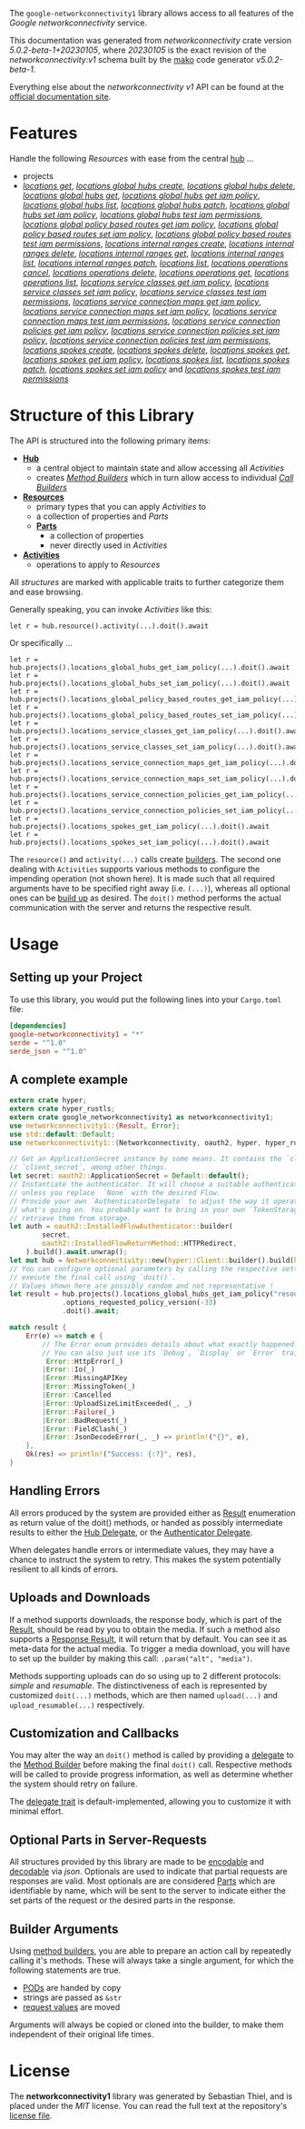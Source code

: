 <!---
DO NOT EDIT !
This file was generated automatically from 'src/generator/templates/api/README.md.mako'
DO NOT EDIT !
-->
The `google-networkconnectivity1` library allows access to all features of the *Google networkconnectivity* service.

This documentation was generated from *networkconnectivity* crate version *5.0.2-beta-1+20230105*, where *20230105* is the exact revision of the *networkconnectivity:v1* schema built by the [mako](http://www.makotemplates.org/) code generator *v5.0.2-beta-1*.

Everything else about the *networkconnectivity* *v1* API can be found at the
[official documentation site](https://cloud.google.com/network-connectivity/docs/reference/networkconnectivity/rest).
# Features

Handle the following *Resources* with ease from the central [hub](https://docs.rs/google-networkconnectivity1/5.0.2-beta-1+20230105/google_networkconnectivity1/Networkconnectivity) ... 

* projects
 * [*locations get*](https://docs.rs/google-networkconnectivity1/5.0.2-beta-1+20230105/google_networkconnectivity1/api::ProjectLocationGetCall), [*locations global hubs create*](https://docs.rs/google-networkconnectivity1/5.0.2-beta-1+20230105/google_networkconnectivity1/api::ProjectLocationGlobalHubCreateCall), [*locations global hubs delete*](https://docs.rs/google-networkconnectivity1/5.0.2-beta-1+20230105/google_networkconnectivity1/api::ProjectLocationGlobalHubDeleteCall), [*locations global hubs get*](https://docs.rs/google-networkconnectivity1/5.0.2-beta-1+20230105/google_networkconnectivity1/api::ProjectLocationGlobalHubGetCall), [*locations global hubs get iam policy*](https://docs.rs/google-networkconnectivity1/5.0.2-beta-1+20230105/google_networkconnectivity1/api::ProjectLocationGlobalHubGetIamPolicyCall), [*locations global hubs list*](https://docs.rs/google-networkconnectivity1/5.0.2-beta-1+20230105/google_networkconnectivity1/api::ProjectLocationGlobalHubListCall), [*locations global hubs patch*](https://docs.rs/google-networkconnectivity1/5.0.2-beta-1+20230105/google_networkconnectivity1/api::ProjectLocationGlobalHubPatchCall), [*locations global hubs set iam policy*](https://docs.rs/google-networkconnectivity1/5.0.2-beta-1+20230105/google_networkconnectivity1/api::ProjectLocationGlobalHubSetIamPolicyCall), [*locations global hubs test iam permissions*](https://docs.rs/google-networkconnectivity1/5.0.2-beta-1+20230105/google_networkconnectivity1/api::ProjectLocationGlobalHubTestIamPermissionCall), [*locations global policy based routes get iam policy*](https://docs.rs/google-networkconnectivity1/5.0.2-beta-1+20230105/google_networkconnectivity1/api::ProjectLocationGlobalPolicyBasedRouteGetIamPolicyCall), [*locations global policy based routes set iam policy*](https://docs.rs/google-networkconnectivity1/5.0.2-beta-1+20230105/google_networkconnectivity1/api::ProjectLocationGlobalPolicyBasedRouteSetIamPolicyCall), [*locations global policy based routes test iam permissions*](https://docs.rs/google-networkconnectivity1/5.0.2-beta-1+20230105/google_networkconnectivity1/api::ProjectLocationGlobalPolicyBasedRouteTestIamPermissionCall), [*locations internal ranges create*](https://docs.rs/google-networkconnectivity1/5.0.2-beta-1+20230105/google_networkconnectivity1/api::ProjectLocationInternalRangeCreateCall), [*locations internal ranges delete*](https://docs.rs/google-networkconnectivity1/5.0.2-beta-1+20230105/google_networkconnectivity1/api::ProjectLocationInternalRangeDeleteCall), [*locations internal ranges get*](https://docs.rs/google-networkconnectivity1/5.0.2-beta-1+20230105/google_networkconnectivity1/api::ProjectLocationInternalRangeGetCall), [*locations internal ranges list*](https://docs.rs/google-networkconnectivity1/5.0.2-beta-1+20230105/google_networkconnectivity1/api::ProjectLocationInternalRangeListCall), [*locations internal ranges patch*](https://docs.rs/google-networkconnectivity1/5.0.2-beta-1+20230105/google_networkconnectivity1/api::ProjectLocationInternalRangePatchCall), [*locations list*](https://docs.rs/google-networkconnectivity1/5.0.2-beta-1+20230105/google_networkconnectivity1/api::ProjectLocationListCall), [*locations operations cancel*](https://docs.rs/google-networkconnectivity1/5.0.2-beta-1+20230105/google_networkconnectivity1/api::ProjectLocationOperationCancelCall), [*locations operations delete*](https://docs.rs/google-networkconnectivity1/5.0.2-beta-1+20230105/google_networkconnectivity1/api::ProjectLocationOperationDeleteCall), [*locations operations get*](https://docs.rs/google-networkconnectivity1/5.0.2-beta-1+20230105/google_networkconnectivity1/api::ProjectLocationOperationGetCall), [*locations operations list*](https://docs.rs/google-networkconnectivity1/5.0.2-beta-1+20230105/google_networkconnectivity1/api::ProjectLocationOperationListCall), [*locations service classes get iam policy*](https://docs.rs/google-networkconnectivity1/5.0.2-beta-1+20230105/google_networkconnectivity1/api::ProjectLocationServiceClassGetIamPolicyCall), [*locations service classes set iam policy*](https://docs.rs/google-networkconnectivity1/5.0.2-beta-1+20230105/google_networkconnectivity1/api::ProjectLocationServiceClassSetIamPolicyCall), [*locations service classes test iam permissions*](https://docs.rs/google-networkconnectivity1/5.0.2-beta-1+20230105/google_networkconnectivity1/api::ProjectLocationServiceClassTestIamPermissionCall), [*locations service connection maps get iam policy*](https://docs.rs/google-networkconnectivity1/5.0.2-beta-1+20230105/google_networkconnectivity1/api::ProjectLocationServiceConnectionMapGetIamPolicyCall), [*locations service connection maps set iam policy*](https://docs.rs/google-networkconnectivity1/5.0.2-beta-1+20230105/google_networkconnectivity1/api::ProjectLocationServiceConnectionMapSetIamPolicyCall), [*locations service connection maps test iam permissions*](https://docs.rs/google-networkconnectivity1/5.0.2-beta-1+20230105/google_networkconnectivity1/api::ProjectLocationServiceConnectionMapTestIamPermissionCall), [*locations service connection policies get iam policy*](https://docs.rs/google-networkconnectivity1/5.0.2-beta-1+20230105/google_networkconnectivity1/api::ProjectLocationServiceConnectionPolicyGetIamPolicyCall), [*locations service connection policies set iam policy*](https://docs.rs/google-networkconnectivity1/5.0.2-beta-1+20230105/google_networkconnectivity1/api::ProjectLocationServiceConnectionPolicySetIamPolicyCall), [*locations service connection policies test iam permissions*](https://docs.rs/google-networkconnectivity1/5.0.2-beta-1+20230105/google_networkconnectivity1/api::ProjectLocationServiceConnectionPolicyTestIamPermissionCall), [*locations spokes create*](https://docs.rs/google-networkconnectivity1/5.0.2-beta-1+20230105/google_networkconnectivity1/api::ProjectLocationSpokeCreateCall), [*locations spokes delete*](https://docs.rs/google-networkconnectivity1/5.0.2-beta-1+20230105/google_networkconnectivity1/api::ProjectLocationSpokeDeleteCall), [*locations spokes get*](https://docs.rs/google-networkconnectivity1/5.0.2-beta-1+20230105/google_networkconnectivity1/api::ProjectLocationSpokeGetCall), [*locations spokes get iam policy*](https://docs.rs/google-networkconnectivity1/5.0.2-beta-1+20230105/google_networkconnectivity1/api::ProjectLocationSpokeGetIamPolicyCall), [*locations spokes list*](https://docs.rs/google-networkconnectivity1/5.0.2-beta-1+20230105/google_networkconnectivity1/api::ProjectLocationSpokeListCall), [*locations spokes patch*](https://docs.rs/google-networkconnectivity1/5.0.2-beta-1+20230105/google_networkconnectivity1/api::ProjectLocationSpokePatchCall), [*locations spokes set iam policy*](https://docs.rs/google-networkconnectivity1/5.0.2-beta-1+20230105/google_networkconnectivity1/api::ProjectLocationSpokeSetIamPolicyCall) and [*locations spokes test iam permissions*](https://docs.rs/google-networkconnectivity1/5.0.2-beta-1+20230105/google_networkconnectivity1/api::ProjectLocationSpokeTestIamPermissionCall)




# Structure of this Library

The API is structured into the following primary items:

* **[Hub](https://docs.rs/google-networkconnectivity1/5.0.2-beta-1+20230105/google_networkconnectivity1/Networkconnectivity)**
    * a central object to maintain state and allow accessing all *Activities*
    * creates [*Method Builders*](https://docs.rs/google-networkconnectivity1/5.0.2-beta-1+20230105/google_networkconnectivity1/client::MethodsBuilder) which in turn
      allow access to individual [*Call Builders*](https://docs.rs/google-networkconnectivity1/5.0.2-beta-1+20230105/google_networkconnectivity1/client::CallBuilder)
* **[Resources](https://docs.rs/google-networkconnectivity1/5.0.2-beta-1+20230105/google_networkconnectivity1/client::Resource)**
    * primary types that you can apply *Activities* to
    * a collection of properties and *Parts*
    * **[Parts](https://docs.rs/google-networkconnectivity1/5.0.2-beta-1+20230105/google_networkconnectivity1/client::Part)**
        * a collection of properties
        * never directly used in *Activities*
* **[Activities](https://docs.rs/google-networkconnectivity1/5.0.2-beta-1+20230105/google_networkconnectivity1/client::CallBuilder)**
    * operations to apply to *Resources*

All *structures* are marked with applicable traits to further categorize them and ease browsing.

Generally speaking, you can invoke *Activities* like this:

```Rust,ignore
let r = hub.resource().activity(...).doit().await
```

Or specifically ...

```ignore
let r = hub.projects().locations_global_hubs_get_iam_policy(...).doit().await
let r = hub.projects().locations_global_hubs_set_iam_policy(...).doit().await
let r = hub.projects().locations_global_policy_based_routes_get_iam_policy(...).doit().await
let r = hub.projects().locations_global_policy_based_routes_set_iam_policy(...).doit().await
let r = hub.projects().locations_service_classes_get_iam_policy(...).doit().await
let r = hub.projects().locations_service_classes_set_iam_policy(...).doit().await
let r = hub.projects().locations_service_connection_maps_get_iam_policy(...).doit().await
let r = hub.projects().locations_service_connection_maps_set_iam_policy(...).doit().await
let r = hub.projects().locations_service_connection_policies_get_iam_policy(...).doit().await
let r = hub.projects().locations_service_connection_policies_set_iam_policy(...).doit().await
let r = hub.projects().locations_spokes_get_iam_policy(...).doit().await
let r = hub.projects().locations_spokes_set_iam_policy(...).doit().await
```

The `resource()` and `activity(...)` calls create [builders][builder-pattern]. The second one dealing with `Activities` 
supports various methods to configure the impending operation (not shown here). It is made such that all required arguments have to be 
specified right away (i.e. `(...)`), whereas all optional ones can be [build up][builder-pattern] as desired.
The `doit()` method performs the actual communication with the server and returns the respective result.

# Usage

## Setting up your Project

To use this library, you would put the following lines into your `Cargo.toml` file:

```toml
[dependencies]
google-networkconnectivity1 = "*"
serde = "^1.0"
serde_json = "^1.0"
```

## A complete example

```Rust
extern crate hyper;
extern crate hyper_rustls;
extern crate google_networkconnectivity1 as networkconnectivity1;
use networkconnectivity1::{Result, Error};
use std::default::Default;
use networkconnectivity1::{Networkconnectivity, oauth2, hyper, hyper_rustls, chrono, FieldMask};

// Get an ApplicationSecret instance by some means. It contains the `client_id` and 
// `client_secret`, among other things.
let secret: oauth2::ApplicationSecret = Default::default();
// Instantiate the authenticator. It will choose a suitable authentication flow for you, 
// unless you replace  `None` with the desired Flow.
// Provide your own `AuthenticatorDelegate` to adjust the way it operates and get feedback about 
// what's going on. You probably want to bring in your own `TokenStorage` to persist tokens and
// retrieve them from storage.
let auth = oauth2::InstalledFlowAuthenticator::builder(
        secret,
        oauth2::InstalledFlowReturnMethod::HTTPRedirect,
    ).build().await.unwrap();
let mut hub = Networkconnectivity::new(hyper::Client::builder().build(hyper_rustls::HttpsConnectorBuilder::new().with_native_roots().https_or_http().enable_http1().enable_http2().build()), auth);
// You can configure optional parameters by calling the respective setters at will, and
// execute the final call using `doit()`.
// Values shown here are possibly random and not representative !
let result = hub.projects().locations_global_hubs_get_iam_policy("resource")
             .options_requested_policy_version(-33)
             .doit().await;

match result {
    Err(e) => match e {
        // The Error enum provides details about what exactly happened.
        // You can also just use its `Debug`, `Display` or `Error` traits
         Error::HttpError(_)
        |Error::Io(_)
        |Error::MissingAPIKey
        |Error::MissingToken(_)
        |Error::Cancelled
        |Error::UploadSizeLimitExceeded(_, _)
        |Error::Failure(_)
        |Error::BadRequest(_)
        |Error::FieldClash(_)
        |Error::JsonDecodeError(_, _) => println!("{}", e),
    },
    Ok(res) => println!("Success: {:?}", res),
}

```
## Handling Errors

All errors produced by the system are provided either as [Result](https://docs.rs/google-networkconnectivity1/5.0.2-beta-1+20230105/google_networkconnectivity1/client::Result) enumeration as return value of
the doit() methods, or handed as possibly intermediate results to either the 
[Hub Delegate](https://docs.rs/google-networkconnectivity1/5.0.2-beta-1+20230105/google_networkconnectivity1/client::Delegate), or the [Authenticator Delegate](https://docs.rs/yup-oauth2/*/yup_oauth2/trait.AuthenticatorDelegate.html).

When delegates handle errors or intermediate values, they may have a chance to instruct the system to retry. This 
makes the system potentially resilient to all kinds of errors.

## Uploads and Downloads
If a method supports downloads, the response body, which is part of the [Result](https://docs.rs/google-networkconnectivity1/5.0.2-beta-1+20230105/google_networkconnectivity1/client::Result), should be
read by you to obtain the media.
If such a method also supports a [Response Result](https://docs.rs/google-networkconnectivity1/5.0.2-beta-1+20230105/google_networkconnectivity1/client::ResponseResult), it will return that by default.
You can see it as meta-data for the actual media. To trigger a media download, you will have to set up the builder by making
this call: `.param("alt", "media")`.

Methods supporting uploads can do so using up to 2 different protocols: 
*simple* and *resumable*. The distinctiveness of each is represented by customized 
`doit(...)` methods, which are then named `upload(...)` and `upload_resumable(...)` respectively.

## Customization and Callbacks

You may alter the way an `doit()` method is called by providing a [delegate](https://docs.rs/google-networkconnectivity1/5.0.2-beta-1+20230105/google_networkconnectivity1/client::Delegate) to the 
[Method Builder](https://docs.rs/google-networkconnectivity1/5.0.2-beta-1+20230105/google_networkconnectivity1/client::CallBuilder) before making the final `doit()` call. 
Respective methods will be called to provide progress information, as well as determine whether the system should 
retry on failure.

The [delegate trait](https://docs.rs/google-networkconnectivity1/5.0.2-beta-1+20230105/google_networkconnectivity1/client::Delegate) is default-implemented, allowing you to customize it with minimal effort.

## Optional Parts in Server-Requests

All structures provided by this library are made to be [encodable](https://docs.rs/google-networkconnectivity1/5.0.2-beta-1+20230105/google_networkconnectivity1/client::RequestValue) and 
[decodable](https://docs.rs/google-networkconnectivity1/5.0.2-beta-1+20230105/google_networkconnectivity1/client::ResponseResult) via *json*. Optionals are used to indicate that partial requests are responses 
are valid.
Most optionals are are considered [Parts](https://docs.rs/google-networkconnectivity1/5.0.2-beta-1+20230105/google_networkconnectivity1/client::Part) which are identifiable by name, which will be sent to 
the server to indicate either the set parts of the request or the desired parts in the response.

## Builder Arguments

Using [method builders](https://docs.rs/google-networkconnectivity1/5.0.2-beta-1+20230105/google_networkconnectivity1/client::CallBuilder), you are able to prepare an action call by repeatedly calling it's methods.
These will always take a single argument, for which the following statements are true.

* [PODs][wiki-pod] are handed by copy
* strings are passed as `&str`
* [request values](https://docs.rs/google-networkconnectivity1/5.0.2-beta-1+20230105/google_networkconnectivity1/client::RequestValue) are moved

Arguments will always be copied or cloned into the builder, to make them independent of their original life times.

[wiki-pod]: http://en.wikipedia.org/wiki/Plain_old_data_structure
[builder-pattern]: http://en.wikipedia.org/wiki/Builder_pattern
[google-go-api]: https://github.com/google/google-api-go-client

# License
The **networkconnectivity1** library was generated by Sebastian Thiel, and is placed 
under the *MIT* license.
You can read the full text at the repository's [license file][repo-license].

[repo-license]: https://github.com/Byron/google-apis-rsblob/main/LICENSE.md

